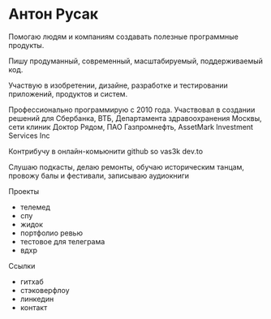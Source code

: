 # Антон Русак

Помогаю людям и компаниям создавать полезные программные продукты.

Пишу продуманный, современный, масштабируемый, поддерживаемый код.

Участвую в изобретении, дизайне, разработке и тестировании приложений, продуктов и систем.

Профессионально программирую с 2010 года. Участвовал в создании решений для Сбербанка, ВТБ, Департамента здравоохранения Москвы,
сети клиник Доктор Рядом, ПАО Газпромнефть, AssetMark Investment Services Inc

Контрибучу в онлайн-комьюнити github so vas3k dev.to

Слушаю подкасты, делаю ремонты, обучаю историческим танцам, провожу балы и фестивали, записываю аудиокниги

Проекты
* телемед
* спу
* жидок
* портфолио ревью
* тестовое для телеграма
* вдхр

Ссылки
* гитхаб
* стэковерфлоу
* линкедин
* контакт 
